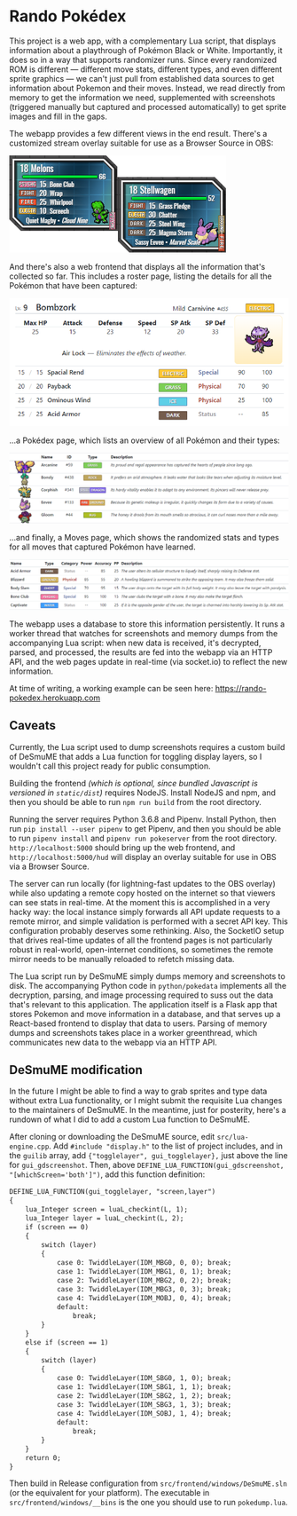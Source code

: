 # Rando Pokédex

This project is a web app, with a complementary Lua script, that displays information about a playthrough of Pokémon Black or White. Importantly, it does so in a way that supports randomizer runs. Since every randomized ROM is different &mdash; different move stats, different types, and even different sprite graphics &mdash; we can't just pull from established data sources to get information about Pokemon and their moves. Instead, we read directly from memory to get the information we need, supplemented with screenshots (triggered manually but captured and processed automatically) to get sprite images and fill in the gaps.

The webapp provides a few different views in the end result. There's a customized stream overlay suitable for use as a Browser Source in OBS:

![hud](doc/readme_01_hud.png)

And there's also a web frontend that displays all the information that's collected so far. This includes a roster page, listing the details for all the Pokémon that have been captured:

![roster](doc/readme_02_roster.png)

...a Pokédex page, which lists an overview of all Pokémon and their types:

![pokedex](doc/readme_03_pokedex.png)

...and finally, a Moves page, which shows the randomized stats and types for all moves that captured Pokémon have learned.

![moves](doc/readme_04_moves.png)

The webapp uses a database to store this information persistently. It runs a worker thread that watches for screenshots and memory dumps from the accompanying Lua script: when new data is received, it's decrypted, parsed, and processed, the results are fed into the webapp via an HTTP API, and the web pages update in real-time (via socket.io) to reflect the new information.

At time of writing, a working example can be seen here: https://rando-pokedex.herokuapp.com

## Caveats

Currently, the Lua script used to dump screenshots requires a custom build of DeSmuME that adds a Lua function for toggling display layers, so I wouldn't call this project ready for public consumption.

Building the frontend _(which is optional, since bundled Javascript is versioned in `static/dist`)_ requires NodeJS. Install NodeJS and npm, and then you should be able to run `npm run build` from the root directory.

Running the server requires Python 3.6.8 and Pipenv. Install Python, then run `pip install --user pipenv` to get Pipenv, and then you should be able to run `pipenv install` and `pipenv run pokeserver` from the root directory. `http://localhost:5000` should bring up the web frontend, and `http://localhost:5000/hud` will display an overlay suitable for use in OBS via a Browser Source.

The server can run locally (for lightning-fast updates to the OBS overlay) while also updating a remote copy hosted on the internet so that viewers can see stats in real-time. At the moment this is accomplished in a very hacky way: the local instance simply forwards all API update requests to a remote mirror, and simple validation is performed with a secret API key. This configuration probably deserves some rethinking. Also, the SocketIO setup that drives real-time updates of all the frontend pages is not particularly robust in real-world, open-internet conditions, so sometimes the remote mirror needs to be manually reloaded to refetch missing data.

The Lua script run by DeSmuME simply dumps memory and screenshots to disk. The accompanying Python code in `python/pokedata` implements all the decryption, parsing, and image processing required to suss out the data that's relevant to this application. The application itself is a Flask app that stores Pokemon and move information in a database, and that serves up a React-based frontend to display that data to users. Parsing of memory dumps and screenshots takes place in a worker greenthread, which communicates new data to the webapp via an HTTP API.

## DeSmuME modification

In the future I might be able to find a way to grab sprites and type data without extra Lua functionality, or I might submit the requisite Lua changes to the maintainers of DeSmuME. In the meantime, just for posterity, here's a rundown of what I did to add a custom Lua function to DeSmuME.

After cloning or downloading the DeSmuME source, edit `src/lua-engine.cpp`. Add `#include "display.h"` to the list of project includes, and in the `guilib` array, add `{"togglelayer", gui_togglelayer},` just above the line for `gui_gdscreenshot`. Then, above `DEFINE_LUA_FUNCTION(gui_gdscreenshot, "[whichScreen='both']")`, add this function definition:

    DEFINE_LUA_FUNCTION(gui_togglelayer, "screen,layer")
    {
        lua_Integer screen = luaL_checkint(L, 1);
        lua_Integer layer = luaL_checkint(L, 2);
        if (screen == 0)
        {
            switch (layer)
            {
                case 0: TwiddleLayer(IDM_MBG0, 0, 0); break;
                case 1: TwiddleLayer(IDM_MBG1, 0, 1); break;
                case 2: TwiddleLayer(IDM_MBG2, 0, 2); break;
                case 3: TwiddleLayer(IDM_MBG3, 0, 3); break;
                case 4: TwiddleLayer(IDM_MOBJ, 0, 4); break;
                default:
                    break;
            }
        }
        else if (screen == 1)
        {
            switch (layer)
            {
                case 0: TwiddleLayer(IDM_SBG0, 1, 0); break;
                case 1: TwiddleLayer(IDM_SBG1, 1, 1); break;
                case 2: TwiddleLayer(IDM_SBG2, 1, 2); break;
                case 3: TwiddleLayer(IDM_SBG3, 1, 3); break;
                case 4: TwiddleLayer(IDM_SOBJ, 1, 4); break;
                default:
                    break;
            }
        }
        return 0;
    }

Then build in Release configuration from `src/frontend/windows/DeSmuME.sln` (or the equivalent for your platform). The executable in `src/frontend/windows/__bins` is the one you should use to run `pokedump.lua`.
